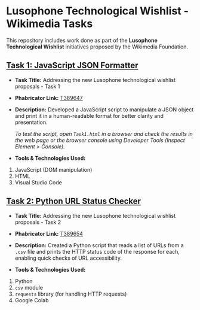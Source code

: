 # Lusophone Technological Wishlist - Wikimedia Tasks

This repository includes work done as part of the **Lusophone Technological Wishlist** initiatives proposed by the Wikimedia Foundation.

## [Task 1: JavaScript JSON Formatter](https://github.com/NishaChandila/Wikimedia-Tasks/tree/main/Task1)

- **Task Title:** Addressing the new Lusophone technological wishlist proposals - Task 1  
- **Phabricator Link:** [T389647](https://phabricator.wikimedia.org/T389647)  
- **Description:** Developed a JavaScript script to manipulate a JSON object and print it in a human-readable format for better clarity and presentation.

  *To test the script, open `Task1.html` in a browser and check the results in the web page or the browser console using Developer Tools (Inspect Element > Console).*

- **Tools & Technologies Used:**  
1. JavaScript (DOM manipulation)  
2. HTML  
3. Visual Studio Code

## [Task 2: Python URL Status Checker](https://github.com/NishaChandila/Wikimedia-Tasks/tree/main/Task2)

- **Task Title:** Addressing the new Lusophone technological wishlist proposals - Task 2  
- **Phabricator Link:** [T389654](https://phabricator.wikimedia.org/T389654)  
- **Description:** Created a Python script that reads a list of URLs from a `.csv` file and prints the HTTP status code of the response for each, enabling quick checks of URL accessibility.

- **Tools & Technologies Used:**  
1. Python  
2. `csv` module  
3. `requests` library (for handling HTTP requests)  
4. Google Colab  
